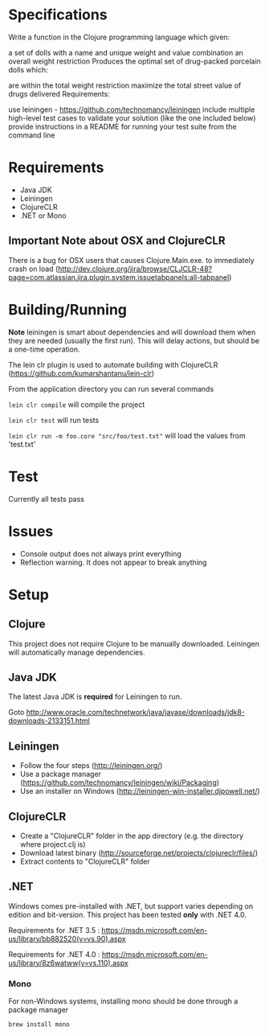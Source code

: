 # Specifications

Write a function in the Clojure programming language which given:

a set of dolls with a name and unique weight and value combination
an overall weight restriction
Produces the optimal set of drug-packed porcelain dolls which:

are within the total weight restriction
maximize the total street value of drugs delivered
Requirements:

use leiningen - https://github.com/technomancy/leiningen
include multiple high-level test cases to validate your solution (like the one included below)
provide instructions in a README for running your test suite from the command line

# Requirements

* Java JDK
* Leiningen
* ClojureCLR
* .NET or Mono

## Important Note about OSX and ClojureCLR
There is a bug for OSX users that causes Clojure.Main.exe. to immediately crash on load (http://dev.clojure.org/jira/browse/CLJCLR-48?page=com.atlassian.jira.plugin.system.issuetabpanels:all-tabpanel)

# Building/Running

__Note__ leiningen is smart about dependencies and will download them when they are needed (usually the first run). This will delay actions, but should be a one-time operation.

The lein clr plugin is used to automate building with ClojureCLR (https://github.com/kumarshantanu/lein-clr)

From the application directory you can run several commands

`lein clr compile` will compile the project

`lein clr test` will run tests

`lein clr run -m foo.core "src/foo/test.txt"` will load the values from 'test.txt'

# Test

Currently all tests pass

# Issues

* Console output does not always print everything
* Reflection warning. It does not appear to break anything

# Setup

## Clojure

This project does not require Clojure to be manually downloaded. Leiningen will automatically manage dependencies.

## Java JDK

The latest Java JDK is __required__ for Leiningen to run.

Goto http://www.oracle.com/technetwork/java/javase/downloads/jdk8-downloads-2133151.html

## Leiningen

* Follow the four steps (http://leiningen.org/)
* Use a package manager (https://github.com/technomancy/leiningen/wiki/Packaging)
* Use an installer on Windows (http://leiningen-win-installer.djpowell.net/)

## ClojureCLR

* Create a "ClojureCLR" folder in the app directory (e.g. the directory where project.clj is)
* Download latest binary (http://sourceforge.net/projects/clojureclr/files/)
* Extract contents to "ClojureCLR" folder

## .NET

Windows comes pre-installed with .NET, but support varies depending on edition and bit-version. This project has been tested __only__ with .NET 4.0.

Requirements for .NET 3.5 : https://msdn.microsoft.com/en-us/library/bb882520(v=vs.90).aspx

Requirements for .NET 4.0 : https://msdn.microsoft.com/en-us/library/8z6watww(v=vs.110).aspx

### Mono

For non-Windows systems, installing mono should be done through a package manager

```
brew install mono
```

